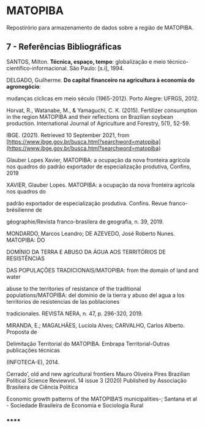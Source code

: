 # MATOPIBA

Repostirório para armazenamento de dados sobre a região de MATOPIBA. 

## **7 - Referências Bibliográficas**

SANTOS, Milton. **Técnica, espaço, tempo**: globalização e meio técnico-científico-informacional. São Paulo: \[s.i\], 1994.

DELGADO, Guilherme. **Do capital financeiro na agricultura à economia do agronegócio**_:_

mudanças cíclicas em meio século \(1965-2012\). Porto Alegre: UFRGS, 2012.

Horvat, R., Watanabe, M., & Yamaguchi, C. K. \(2015\). Fertilizer consumption in the region MATOPIBA and their reflections on Brazilian soybean production. International Journal of Agriculture and Forestry, 5\(1\), 52-59.

IBGE. \(2021\). Retrieved 10 September 2021, from [https://www.ibge.gov.br/busca.html?searchword=matopiba](https://www.ibge.gov.br/busca.html?searchword=matopiba)

Glauber Lopes Xavier, MATOPIBA: a ocupação da nova fronteira agrícola nos quadros do padrão exportador de especialização produtiva, Confins, 2019

XAVIER, Glauber Lopes. MATOPIBA: a ocupação da nova fronteira agrícola nos quadros do

padrão exportador de especialização produtiva. Confins. Revue franco-brésilienne de

géographie/Revista franco-brasilera de geografia, n. 39, 2019.

MONDARDO, Marcos Leandro; DE AZEVEDO, José Roberto Nunes. MATOPIBA: DO

DOMÍNIO DA TERRA E ABUSO DA ÁGUA AOS TERRITÓRIOS DE RESISTÊNCIAS

DAS POPULAÇÕES TRADICIONAIS/MATOPIBA: from the domain of land and water

abuse to the territories of resistance of the traditional populations/MATOPIBA: del dominio de la tierra y abuso del agua a los territorios de resistencias de las poblaciones

tradicionales. REVISTA NERA, n. 47, p. 296-320, 2019.

MIRANDA, E.; MAGALHÃES, Lucíola Alves; CARVALHO, Carlos Alberto. Proposta de

Delimitação Territorial do MATOPIBA. Embrapa Territorial-Outras publicações técnicas

\(INFOTECA-E\), 2014.

Cerrado’, old and new agricultural frontiers Mauro Oliveira Pires Brazilian Political Science Reviewvol. 14 issue 3 \(2020\) Published by Associação Brasileira de Ciência Política

Economic growth patterns of the MATOPIBA’S municipalities-; Santana et al - Sociedade Brasileira de Economia e Sociologia Rural

### \*\*\*\*

